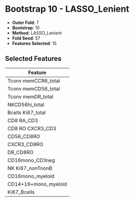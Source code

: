 # Bootstrap 10 - LASSO_Lenient

- **Outer Fold**: 7
- **Bootstrap**: 10
- **Method**: LASSO_Lenient
- **Fold Seed**: 57
- **Features Selected**: 15

## Selected Features

| Feature |
|---------|
| Tconv memCCR6_total |
| Tconv memCD56_total |
| Tconv memDR_total |
| NKCD56hi_total |
| Bcells Ki67_total |
| CD8 RA_CD3 |
| CD8 RO CXCR3_CD3 |
| CD56_CD8RO |
| CXCR3_CD8RO |
| DR_CD8RO |
| CD16mono_CD3neg |
| NK Ki67_nonTnonB |
| CD16mono_myeloid |
| CD14+16+mono_myeloid |
| Ki67_Bcells |
